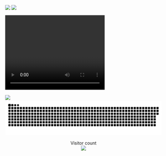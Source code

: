 ![](https://media0.giphy.com/media/OHPZqOWeeQUlN4yeIw/giphy.gif)
<img src= "https://media0.giphy.com/media/OHPZqOWeeQUlN4yeIw/giphy.gif" />

<video width="320" height="240" controls>
    <source src="kuangbiao.mp4" type="video/mp4">
</video>


<a href=#><img src="giphy.gif"></a>
<a href=#><img src="contributions.svg"></a>

<p align="center"> 
  Visitor count<br>
  <img src="https://profile-counter.glitch.me/dang-mai/count.svg" />
</p>
